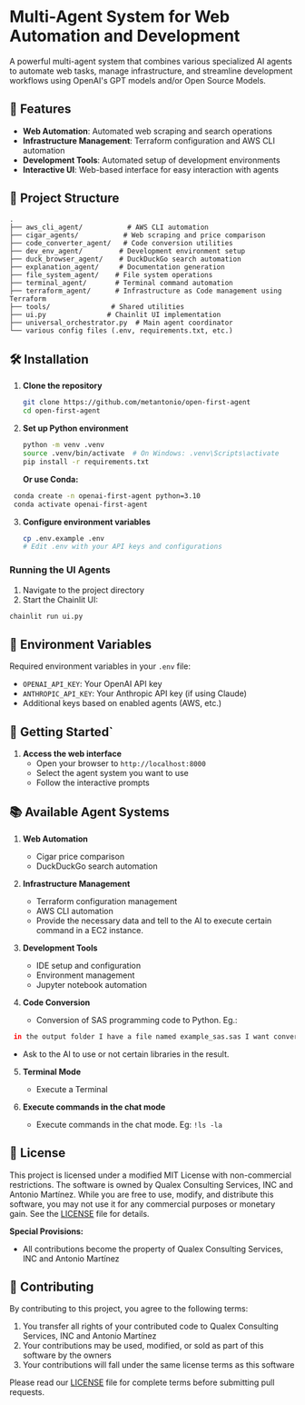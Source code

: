 # Multi-Agent System for Web Automation and Development

A powerful multi-agent system that combines various specialized AI agents to automate web tasks, manage infrastructure, and streamline development workflows using OpenAI's GPT models and/or Open Source Models.

## 🚀 Features

- **Web Automation**: Automated web scraping and search operations
- **Infrastructure Management**: Terraform configuration and AWS CLI automation
- **Development Tools**: Automated setup of development environments
- **Interactive UI**: Web-based interface for easy interaction with agents

## 📁 Project Structure

```
.
├── aws_cli_agent/           # AWS CLI automation
├── cigar_agents/           # Web scraping and price comparison
├── code_converter_agent/   # Code conversion utilities
├── dev_env_agent/         # Development environment setup
├── duck_browser_agent/    # DuckDuckGo search automation
├── explanation_agent/     # Documentation generation
├── file_system_agent/    # File system operations
├── terminal_agent/       # Terminal command automation
├── terraform_agent/      # Infrastructure as Code management using Terraform
├── tools/               # Shared utilities
├── ui.py               # Chainlit UI implementation
├── universal_orchestrator.py  # Main agent coordinator
└── various config files (.env, requirements.txt, etc.)
```

## 🛠 Installation

1. **Clone the repository**
   ```bash
   git clone https://github.com/metantonio/open-first-agent
   cd open-first-agent
   ```

2. **Set up Python environment**
   ```bash
   python -m venv .venv
   source .venv/bin/activate  # On Windows: .venv\Scripts\activate
   pip install -r requirements.txt
   ```
   
   **Or use Conda:**

  ```bash
   conda create -n openai-first-agent python=3.10
   conda activate openai-first-agent
  ```
   

3. **Configure environment variables**
   ```bash
   cp .env.example .env
   # Edit .env with your API keys and configurations
   ```


### Running the UI Agents

1. Navigate to the project directory
2. Start the Chainlit UI:
```bash
chainlit run ui.py
```

## 🔑 Environment Variables

Required environment variables in your `.env` file:

- `OPENAI_API_KEY`: Your OpenAI API key
- `ANTHROPIC_API_KEY`: Your Anthropic API key (if using Claude)
- Additional keys based on enabled agents (AWS, etc.)

## 🚦 Getting Started`

1. **Access the web interface**
   - Open your browser to `http://localhost:8000`
   - Select the agent system you want to use
   - Follow the interactive prompts

## 📚 Available Agent Systems

1. **Web Automation**
   - Cigar price comparison
   - DuckDuckGo search automation

2. **Infrastructure Management**
   - Terraform configuration management
   - AWS CLI automation
   - Provide the necessary data and tell to the AI to execute certain command in a EC2 instance.

3. **Development Tools**
   - IDE setup and configuration
   - Environment management
   - Jupyter notebook automation

4. **Code Conversion**
   - Conversion of SAS programming code to Python. Eg.:
  ```sh
   in the output folder I have a file named example_sas.sas I want convert it to python using and put the resulted block of code in a file named example_sas.py
  ```
   - Ask to the AI to use or not certain libraries in the result.

5. **Terminal Mode**
   - Execute a Terminal 

6. **Execute commands in the chat mode**
   - Execute commands in the chat mode. Eg: `!ls -la` 


## 📝 License

This project is licensed under a modified MIT License with non-commercial restrictions. The software is owned by Qualex Consulting Services, INC and Antonio Martínez. While you are free to use, modify, and distribute this software, you may not use it for any commercial purposes or monetary gain. See the [LICENSE](LICENSE) file for details.

**Special Provisions:**
- All contributions become the property of Qualex Consulting Services, INC and Antonio Martínez

## 🤝 Contributing

By contributing to this project, you agree to the following terms:
1. You transfer all rights of your contributed code to Qualex Consulting Services, INC and Antonio Martínez
2. Your contributions may be used, modified, or sold as part of this software by the owners
3. Your contributions will fall under the same license terms as this software

Please read our [LICENSE](LICENSE) file for complete terms before submitting pull requests.